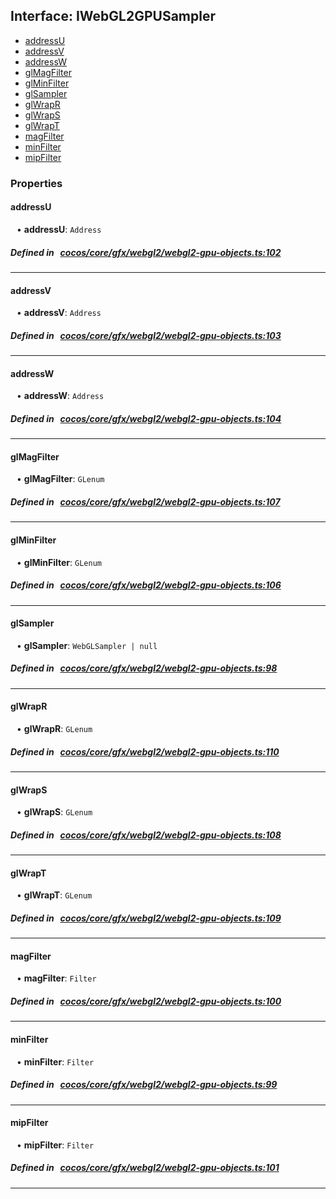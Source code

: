 ## Interface: IWebGL2GPUSampler

- [addressU](#addressU)
- [addressV](#addressV)
- [addressW](#addressW)
- [glMagFilter](#glMagFilter)
- [glMinFilter](#glMinFilter)
- [glSampler](#glSampler)
- [glWrapR](#glWrapR)
- [glWrapS](#glWrapS)
- [glWrapT](#glWrapT)
- [magFilter](#magFilter)
- [minFilter](#minFilter)
- [mipFilter](#mipFilter)

### Properties

#### addressU

<div style="margin-left: 10px;">


• **addressU**: ``Address``

</div>

##### Defined in &nbsp;   [cocos/core/gfx/webgl2/webgl2-gpu-objects.ts:102](https://github.com/cocos-creator/engine/blob/c7bf6b8a9/cocos/core/gfx/webgl2/webgl2-gpu-objects.ts#L102)&nbsp;
___
#### addressV

<div style="margin-left: 10px;">


• **addressV**: ``Address``

</div>

##### Defined in &nbsp;   [cocos/core/gfx/webgl2/webgl2-gpu-objects.ts:103](https://github.com/cocos-creator/engine/blob/c7bf6b8a9/cocos/core/gfx/webgl2/webgl2-gpu-objects.ts#L103)&nbsp;
___
#### addressW

<div style="margin-left: 10px;">


• **addressW**: ``Address``

</div>

##### Defined in &nbsp;   [cocos/core/gfx/webgl2/webgl2-gpu-objects.ts:104](https://github.com/cocos-creator/engine/blob/c7bf6b8a9/cocos/core/gfx/webgl2/webgl2-gpu-objects.ts#L104)&nbsp;
___
#### glMagFilter

<div style="margin-left: 10px;">


• **glMagFilter**: ``GLenum``

</div>

##### Defined in &nbsp;   [cocos/core/gfx/webgl2/webgl2-gpu-objects.ts:107](https://github.com/cocos-creator/engine/blob/c7bf6b8a9/cocos/core/gfx/webgl2/webgl2-gpu-objects.ts#L107)&nbsp;
___
#### glMinFilter

<div style="margin-left: 10px;">


• **glMinFilter**: ``GLenum``

</div>

##### Defined in &nbsp;   [cocos/core/gfx/webgl2/webgl2-gpu-objects.ts:106](https://github.com/cocos-creator/engine/blob/c7bf6b8a9/cocos/core/gfx/webgl2/webgl2-gpu-objects.ts#L106)&nbsp;
___
#### glSampler

<div style="margin-left: 10px;">


• **glSampler**: ``WebGLSampler | null``

</div>

##### Defined in &nbsp;   [cocos/core/gfx/webgl2/webgl2-gpu-objects.ts:98](https://github.com/cocos-creator/engine/blob/c7bf6b8a9/cocos/core/gfx/webgl2/webgl2-gpu-objects.ts#L98)&nbsp;
___
#### glWrapR

<div style="margin-left: 10px;">


• **glWrapR**: ``GLenum``

</div>

##### Defined in &nbsp;   [cocos/core/gfx/webgl2/webgl2-gpu-objects.ts:110](https://github.com/cocos-creator/engine/blob/c7bf6b8a9/cocos/core/gfx/webgl2/webgl2-gpu-objects.ts#L110)&nbsp;
___
#### glWrapS

<div style="margin-left: 10px;">


• **glWrapS**: ``GLenum``

</div>

##### Defined in &nbsp;   [cocos/core/gfx/webgl2/webgl2-gpu-objects.ts:108](https://github.com/cocos-creator/engine/blob/c7bf6b8a9/cocos/core/gfx/webgl2/webgl2-gpu-objects.ts#L108)&nbsp;
___
#### glWrapT

<div style="margin-left: 10px;">


• **glWrapT**: ``GLenum``

</div>

##### Defined in &nbsp;   [cocos/core/gfx/webgl2/webgl2-gpu-objects.ts:109](https://github.com/cocos-creator/engine/blob/c7bf6b8a9/cocos/core/gfx/webgl2/webgl2-gpu-objects.ts#L109)&nbsp;
___
#### magFilter

<div style="margin-left: 10px;">


• **magFilter**: ``Filter``

</div>

##### Defined in &nbsp;   [cocos/core/gfx/webgl2/webgl2-gpu-objects.ts:100](https://github.com/cocos-creator/engine/blob/c7bf6b8a9/cocos/core/gfx/webgl2/webgl2-gpu-objects.ts#L100)&nbsp;
___
#### minFilter

<div style="margin-left: 10px;">


• **minFilter**: ``Filter``

</div>

##### Defined in &nbsp;   [cocos/core/gfx/webgl2/webgl2-gpu-objects.ts:99](https://github.com/cocos-creator/engine/blob/c7bf6b8a9/cocos/core/gfx/webgl2/webgl2-gpu-objects.ts#L99)&nbsp;
___
#### mipFilter

<div style="margin-left: 10px;">


• **mipFilter**: ``Filter``

</div>

##### Defined in &nbsp;   [cocos/core/gfx/webgl2/webgl2-gpu-objects.ts:101](https://github.com/cocos-creator/engine/blob/c7bf6b8a9/cocos/core/gfx/webgl2/webgl2-gpu-objects.ts#L101)&nbsp;
___
